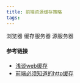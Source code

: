 ```yaml
---
title: 前端资源缓存策略
tags:
---
```



浏览器   缓存服务器  源服务器


#### 参考链接

- [浅谈web缓存](http://www.alloyteam.com/2016/03/discussion-on-web-caching/)
- [前端必须知道的http缓存](https://github.com/Pines-Cheng/blog/issues/5)